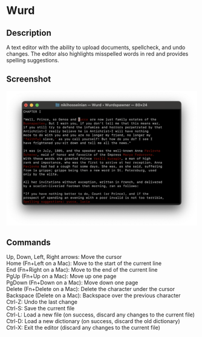 # Wurd

## Description
A text editor with the ability to upload documents, spellcheck, and undo changes. The editor also highlights misspelled words in red and provides spelling suggestions.

## Screenshot
![image](https://github.com/nikihosseinian/Wurd/blob/main/screenshot.jpg)

## Commands
Up, Down, Left, Right arrows: Move the cursor\
Home (Fn+Left on a Mac): Move to the start of the current line\
End (Fn+Right on a Mac): Move to the end of the current line\
PgUp (Fn+Up on a Mac): Move up one page\
PgDown (Fn+Down on a Mac): Move down one page\
Delete (Fn+Delete on a Mac): Delete the character under the cursor\
Backspace (Delete on a Mac): Backspace over the previous character\
Ctrl-Z: Undo the last change\
Ctrl-S: Save the current file\
Ctrl-L: Load a new file (on success, discard any changes to the current file)\
Ctrl-D: Load a new dictionary (on success, discard the old dictionary)\
Ctrl-X: Exit the editor (discard any changes to the current file)
